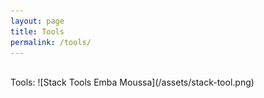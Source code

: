 ```yaml
---
layout: page
title: Tools
permalink: /tools/
---
```


<br />
Tools:
![Stack Tools Emba Moussa](/assets/stack-tool.png)
